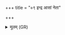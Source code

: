 +++
title = "०९ इन्द्र आसां नेता"

+++
<details><summary>मूलम् (GR)</summary>

इन्द्र आसां नेता बृहस्पतिर्  
दक्षिणा यज्ञः पुर एतु सोमः ।  
देवसेनानाम् अभिभञ्जतीनां  
जयन्तीनां मरुतो यन्तु मध्ये ॥
</details>